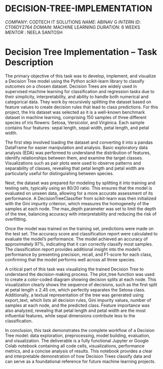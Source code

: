 # DECISION-TREE-IMPLEMENTATION

*COMPANY*: CODTECH IT SOLUTIONS 
*NAME*: ABINAV G
*INTERN ID*: CT06DY2764
*DOMAIN*: MACHINE LEARNING 
*DURATION*: 6 WEEKS
*MENTOR* : NEELA SANTOSH 

# Decision Tree Implementation – Task Description

The primary objective of this task was to develop, implement, and visualize a Decision Tree model using the Python scikit-learn library to classify outcomes on a chosen dataset. Decision Trees are widely used in supervised machine learning for classification and regression tasks due to their simplicity, interpretability, and ability to handle both numerical and categorical data. They work by recursively splitting the dataset based on feature values to create decision rules that lead to class predictions. For this project, the Iris dataset was selected as it is a well-known benchmark dataset in machine learning, comprising 150 samples of three different species of iris flowers: Setosa, Versicolor, and Virginica. Each sample contains four features: sepal length, sepal width, petal length, and petal width.

The first step involved loading the dataset and converting it into a pandas DataFrame for easier manipulation and analysis. Basic exploratory data analysis (EDA) was performed to understand the distribution of features, identify relationships between them, and examine the target classes. Visualizations such as pair plots were used to observe patterns and separability of classes, revealing that petal length and petal width are particularly useful for distinguishing between species.

Next, the dataset was prepared for modeling by splitting it into training and testing sets, typically using an 80/20 ratio. This ensures that the model is evaluated on unseen data, allowing for a more accurate assessment of its performance. A DecisionTreeClassifier from scikit-learn was then initialized with the Gini impurity criterion, which measures the homogeneity of the samples at each node. The max_depth parameter was set to limit the depth of the tree, balancing accuracy with interpretability and reducing the risk of overfitting.

Once the model was trained on the training set, predictions were made on the test set. The accuracy score and classification report were calculated to evaluate the model’s performance. The model achieved an accuracy of approximately 97%, indicating that it can correctly classify most samples. The classification report provides additional insight into the model’s performance by presenting precision, recall, and F1-score for each class, confirming that the model performs well across all three species.

A critical part of this task was visualizing the trained Decision Tree to understand the decision-making process. The plot_tree function was used to create a color-coded diagram showing decision splits at each node. This visualization clearly shows the sequence of decisions, such as the first split at petal length ≤ 2.45 cm, which perfectly separates the Setosa class. Additionally, a textual representation of the tree was generated using export_text, which lists all decision rules, Gini impurity values, number of samples at each node, and the predicted class. Feature importance was also analyzed, revealing that petal length and petal width are the most influential features, while sepal dimensions contribute less to the classification.

In conclusion, this task demonstrates the complete workflow of a Decision Tree model: data exploration, preprocessing, model building, evaluation, and visualization. The deliverable is a fully functional Jupyter or Google Colab notebook containing all code cells, visualizations, performance metrics, and a concise analysis of results. This notebook provides a clear and interpretable demonstration of how Decision Trees classify data and can serve as a foundational reference for future machine learning projects.
